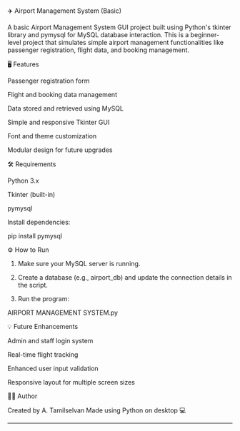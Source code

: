 
✈️ Airport Management System (Basic)

A basic Airport Management System GUI project built using Python's tkinter library and pymysql for MySQL database interaction. This is a beginner-level project that simulates simple airport management functionalities like passenger registration, flight data, and booking management.

🖥️ Features

Passenger registration form

Flight and booking data management

Data stored and retrieved using MySQL

Simple and responsive Tkinter GUI

Font and theme customization

Modular design for future upgrades



🛠️ Requirements

Python 3.x

Tkinter (built-in)

pymysql


Install dependencies:

pip install pymysql

⚙️ How to Run

1. Make sure your MySQL server is running.


2. Create a database (e.g., airport_db) and update the connection details in the script.


3. Run the program:



AIRPORT MANAGEMENT SYSTEM.py

💡 Future Enhancements

Admin and staff login system

Real-time flight tracking

Enhanced user input validation

Responsive layout for multiple screen sizes


🙋‍♂️ Author

Created by A. Tamilselvan
Made using Python on desktop 💻


---
